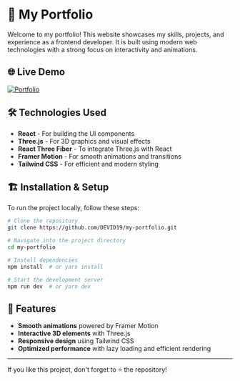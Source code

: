 # 🚀 My Portfolio

Welcome to my portfolio! This website showcases my skills, projects, and experience as a frontend developer. It is built using modern web technologies with a strong focus on interactivity and animations.

## 🌐 Live Demo
[![Portfolio](https://img.shields.io/badge/Live-Demo-blue)](https://devidbisen.netlify.app/)

## 🛠️ Technologies Used
- **React** - For building the UI components
- **Three.js** - For 3D graphics and visual effects
- **React Three Fiber** - To integrate Three.js with React
- **Framer Motion** - For smooth animations and transitions
- **Tailwind CSS** - For efficient and modern styling


## 🏗️ Installation & Setup

To run the project locally, follow these steps:

```sh
# Clone the repository
git clone https://github.com/DEVID19/my-portfolio.git

# Navigate into the project directory
cd my-portfolio

# Install dependencies
npm install  # or yarn install

# Start the development server
npm run dev  # or yarn dev
```

## 📌 Features
- **Smooth animations** powered by Framer Motion
- **Interactive 3D elements** with Three.js
- **Responsive design** using Tailwind CSS
- **Optimized performance** with lazy loading and efficient rendering


---

If you like this project, don't forget to ⭐ the repository!
